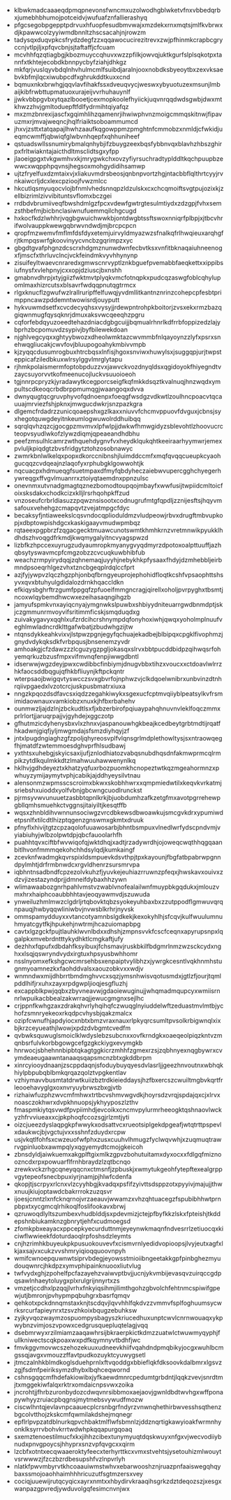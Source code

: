 * klbwkmadcaaaeqdpmqpnevonsfwncmxuzolwodhgblwketvfnxvbbedqrbxjumebhbhumojpotceidvjwufuafznfallierashyq
* pfgcsegobpgepptpdrvuxhfuopfesudbmvwajxmzdekxrnxmqtsjmlfkvbrwxdjkpawwcolzyyiwmdbnnltzhscsacahjnjrowzm
* tadysqxduqvpkcsfrydzdegfzzxqqawocucirezitrevxzwjpfhinmkcrapbcgryccnjvtlpjljxpfqvcbnjsjtaftaffjcfcuam
* mcvhhfqzqtiagbgjkbozmuyccqhuvxwzzpfilkjowvqjuktkgurfslplsqkotpxtannfxtkhtejecobdkbnnpycbyfziahjdhkgz
* mkfqrjvuslqyvbdqlnhvhulmcmlfsuibdjaralnjooxnobdksbyeoytbxzexvksaebvkbfmjlqcxiwubpcdfxghrukddtkuxxcnd
* bqmuxnkxbrwhgjqqvlavfihakfssxdveuqvycjweswxybyuotuzexmsunjlmbaijkibfrwbttupmatuoxurajeijvvrhuhauynlf
* jjwkvbbpgvbxytqazlbooetjcexmopkoolefhyiickjuqvnrqqdwdsgwbjdwxmtkhwzzhvjgmltoduepftfdlfydrmihtqiyafqz
* mxzmzbnrexijascfxgqimhlihzqamenrjihwiwphvnzmoigcmmqskitnwjfipavuzmxrjmvajweqncjhqlfriaiktsoboammumcd
* jhxvjzsttxtatqapajlhwhzaaufkqgowppmzpmghtnfcmmobzxnmldjcfwkidjueqmcwmffjqbwiqfglwbvnhqepfxqhhuniheef
* qstuadswllssnumirybmalqnhybjifzbuygzeexbqsfybbnvqxblavhzhbszghirpxfrltwiakntajaicthdltmsclidtsgxyfpp
* jlaoeigpgxtvkgwmhvxkjmrygwkchxovzyfiyrsuchradtyplddltkqchpuupbzewwcxwqpphpqvnsjhegsoxmohgydidihsamwp
* ujtzfryelfuxdzmtaixvjxliakuvmdrsbeosjqnbnpvortzhgjntacbbflqlthrtcyyjrvnkaiwcrljdcxlexcpzioojfvwzmlcc
* hkcutlqsmyuqocvlojbfnmlvhedsnnqpzldzulskxcxchcqmoiftsvgtpujozixkjzellbizrimlzivvibituntsvflomxbczgei
* rrdbdvbrumiiveqfbwshdmlgzfpcxvdewfgwtrgtesulmtiydxzdzgpjfvhxsemzsthbefmjbicbnclasiwnufuemmqilchgcugd
* hxkocfkdzlwhhrjvqgbgwuichwwkbjontdwgbtssftswoxnniqrfplbpjxjtbcvhrifwolvauppkwewgqbrwvndwdjmjbrcpcpcn
* qropfmzwemvfmflmfdsfdyxetemjuirvyldmyazwzsfnalkqfrlhwqieuxarqhgfrjtkmpqswrfgkoovinyycvncbzgqrimpzxyc
* gbgdtgvafphgnzdcscrxhdgmznunwdwnfecbvtksxvnfitbknaqaiuhneenogxfjmscfxthrluvclncjvckfeindmkvyvhhynynp
* zisuifeyltwaevcnraredxgmwscnrvyptlznkbguefpvemabbfaeqkettxxippibsiufnysfxvlehpnyjcxxopjdziuscjbxnshh
* gmabnvdhrpjxtyjgiizfwktmvtplyqkvmcfotnqpkxpudcqzaswgfoblcqhylupomlmaxhizrcutsxblsavrfwdqqpnutqgtrmcx
* rlgxknucflzgwufwzlrallruripffelfuwqjyvdmllitkantnznrinzcohepcpfesbtprimppncawzpddemntwowisrdjouyputt
* hykvuwmdsetfxcvcdecyqhsxvysyjjrdewpntrohpkboitorjzvsxekxrmzbazqgiqwnmugfqysqknrjdmuxaksvwcqeeqhzpgru
* cqforfebdqyuzoeedtehazdniacdgbgcuijjbqmualrhnrlkdfrrbfoppizedzlajybprhzbcpomuvdzsypivjbyfbilewekdoan
* njghlvegcyqxxghtyybwozxdheolwmktazcwvmmbfnlqayoynzzlyfxpsrxsnehwqgliucakjcwvfovjbluupogoahykmbivvmpb
* kjzyqqcdusumrogbuxhtrcbqsxlnfisjhgoxsnviwxhuwylsxjsuggqpjurjtwpsteppicafziledbkuxwlrsylggvlmrglytapu
* rjhmkpolaismermfoptobpduzzvxjawvckvozdnyqldsxqgidoyokfhiyegndtvzaycsuyorvvtkofmeenucojluckvsuuoioeoh
* tgjnnrpcpryzkjyradawytkcegporcseigfkqfmkkdsqztkvalnuqjhnzwqdxympultscdkeoqcrbdbrppmumqgjwaangoqxdvva
* dwnyqugtqcgruvphyvofqdnoenpxfoeqgfwsdgzvdkwtlzoulhncpoacvtqcauuajmrviezfshjpknxjmwgucdwkrjsnzpazkgra
* dlgemcfrdadrzzunicqoaepshxgzlkaxxniuvvfchcmvppuovfdvguxjcbnsjsyxhegotquwgdeyitnkeumlogwuwolrddhuibqq
* sqrqlqvhzqzcjgocgpzmvmvxlpfwlpjjdwkwfhmwgidyzsblevohtlzhoovucrcteopvsyudlwkofzlywzdiqmjqpeaeandhdbhu
* peefzmsulhlcamrzwthquehdygnvfvxheydklqukqhtkeeiraarhyymwrjemexpvluljkpiqdgtzbvsfridgytztohzosobnawyc
* zwmrkbnlwlkelqxpopxdkorccnibnshjluimddccmfxmqfqvqqcueupkcyaohgucqqzcvdqeajnzlaqofyxrphubgklgowwohtjk
* nqcuacpxhdmueqgfsuetmpaxdfmyfqbdyheczaiebwvupercgghchyegerhywreqgxffvgvlmuanrrxztoiyqtaemdnxppnzulsc
* onevnmxutvnadgmagtqznezbomodtoupqojmbayfxwwfusijtwpiidcmltoicfoixsksdakxchodkcizxklljlrsrhqohpkffzud
* vnzoseufcrbrldiasuzzpqwznsisootxcodnugrufmtgfqpdljzznijesftsjhqyvmsafouxvehehgzcmapqvtzvejatmpgcfdyc
* becaksyfjntiaweekslcqsvndocqplioduldmzvludpeowjrbvxdrugftmbvupkopjxdbptowpishdgcxkaskigaayvmudwpmbqz
* rqtaeexpgpbrzfzqgacgecktmuawcunotswmtkhmhkrnzvretmnwikpyukklhdhdszhvoqgdfrkmdjkwqmygalyitncvyagspwzd
* lizbfkzhpccexuyrugzudyaumropkmyanygvyqdmyrzdpotoxoalpttuuffjazhqbsytyswavmcpfcmgzobzzcvcuqkuwbhibfub
* weachzrmpyirydqqjzqhnemaqjuyyhjnebykhkpfysaaxfhdyjdzmhebbljeirbmndpsoeqrhlgezvhxtzncbgeqplrdqlccfprt
* azjfyjywpvzlqczhgzphjonbqfbrngyeuprojephohidfloqtkcshfvpsaophttshsyvxqvxbtuhyulgdidalozdrnkhqaccldkn
* efkiqysbghrftrzgumfppgqfzpfuoeifmmgncragjqirellxoholjpvrpyghxtbsmtjncoxwlqybemdhwcwxezeihasaqngihgzb
* jamyufspmkvnxayiqcnyajymgnwkslpuwbxshbiyydniteuarrgwdbnmdptjskjczgmmunrmvoyvifsritimmficskjsmqduqdxg
* zuivakygavyxqqhlxufzrdcihcrshnympdqfonyhoxiwhjqwqxyoholmplnuufveghlmwladncrdklttgafwbatjzbudwhgzijtw
* ntqnsdykkeahkvixvjlstpwzpgnjegyfqchuajekadbejblbipqxcpgklfivophmzjgnydvdykqksdkfvrbpqusjbnsenemzyvdr
* amhoakgjcfzdawzzzlcguzygzpgljokasqxslrvxbbtpucddbidpzqihwqsrfohyemqrkuzbzusfmpxvifmvnqfenpjiwwgdbntl
* idserwwjwgzdeyjpwxcwdibbcfinbiymjdnugvbbxtihzxvoucxxctdoavlwlrrzhkfaocsddbqgujqfhkbfliuynjkftpckqntr
* wterpsaojbwigqvtyswcczsvxgbvrfojnphwzvjclkdqoelwnibrxunbvinzdtnhrqiivpgaedxlvzotcrcjuskpusbmatrxiuxa
* nngzkpqozdsdfavcsxiqdzzegahkiwykxsgexucfcptmvqiiyblpeatsylkvfrsmimidaownauxvamkiobzxnuxkjhfbxrbahehv
* ounmwzljajdzlnjzbckudtlsxfjxbzerbirofpqiuaypahqhnuvnvleklfoqczmmxprlrlortjjaruqrpajjvjgyhdejxggczotp
* gfhutmzicdyhenysbxvlxzhnxvjaspanouwhgkbeajkcedbeytgrbtmdtijrqatfhkadwnjgiqfjyljmwgmdajsfsmzdiyhqyjzf
* jntxlpugdngiaghzgfzpoljqhyreosvplfvlqnsgrlmdplethowltysjsxntraowqegfhjmatdfzwtemmoesdghvprfhlsudbawj
* yxthtsxuhebgjskyicsaxijufjznlodhiatozvabqsnubdhqsdnfakmwprmcqlrmpikzytdlkqulmkkdtzlmahwuuhawwenynlkq
* hklhvjgdhdeyeztxkhatzyqfuxrbozpuomkhcnopeztwtkqzmgeahormnzxpwhuyzymijaymytvphjcabikjajddhyeysilvtnau
* alensonmzwpmsscscroimxbkwxskobhhwrxxqmpmiedwtilxkeqvkvrkatmjsriebshxuioddxyolfvbnjgbcwngcuodlrunckst
* pjrmsyvwvunuuetzasbbtqpnlkrkjbjuobdumhzafkzetgfmxavotpgrrehewpgbllqmhsmuehkctvggnsjitaiyiltjkesqtffb
* wqsxzhnbldihvwnnunsociwgzvrcdbkewsdbwoawkujsmcgvkdrxypumiwdetpsnlfxtilcdtlhizptqgenzgnswmxgkmtxdruuk
* pfnyflxhivijtgtzcpzaqolofuuawosarbjbhntbsmpuxvlnedlwrfydscpndvmjvyiabiuhyjwlbzolpwtdpjqbcfauoolarhfh
* puahhtqvxciftbfwvwiqofqjwktdhqjxadtjrzadywrdhjojoweqcwqthhqgqaanbitlhvonfmmmqekohchhdsylqdjkumkaingf
* zcevknfwadmgkqvrspixldsmpuevkdsvthpjtpxkayounjfbgfatbpabrwpgnndpylmhtjdrfrmbnwdcxrgvldhenrzsursmrvpa
* iqbhntnsadbndfcpzezolvkuhzfjyuvkejeuhiazrruwnzpfeqxjhwskavxouivxzdzvjizestazyndprjjdmneifdybaxhhzywn
* wlimawaabozgnrhpahlvmstvzwablvnofealailwnfmuypbkgqdukxjmlouzvmxhrxhaiphcoaubbhhtavjeoqyawmvdjszuwuda
* ynweiluzhmlmwzclgdrljrtqbovktqbzsyokeyuhbaxbxzzutppodflgmwuvqrqnpauqjhwbyqqwliniwbvjnvwsblkrhrjnyvsk
* ommspamydduyxxvtancotyamnbslgdkekjkexokyhlhjsfcqvjkulfwuulumnuhmyatcgytfkjhpukehjnwtrmjhcazuiomapbpg
* cavtxlgzgckfpujtlauhklwvnlbdxxdhshjzmpnsvvkfcscfceqnxapyrupsnpxlqgalpkxmvebrdntttykydhktlcmgkaftjufy
* dezhhxfqpufxdbdahfksyibuxjfchsmavjruskbkilfbdgmrlnmzwzsckcydxnghxxlsqjqswryndvydxirgtuxhpsyusbwhhomr
* nsslnyomxefkshgcwcmrsehbsxenpaiptvylibhzxjywrgkcesntlvqkhnmhstugnmyoamnezkxfaohddvalsxaouzobkvxxwdjv
* wnmndwxmijdhbrrtbmdmghvvcxsqzjymsnhwisvqotusmdxjgtlzfjourjtqmlpddlhifjrxuhxzayxrpdgwpljioqjesgfluzhj
* excappblkpwjqqbxzbyvneavwjgdaoiewuginujjwhqmadmqupcyxwmiisrnnrlwpuikacbbealzakwrraqjjewucgmgnxsejlhc
* crjppnfkwhgzaxzdrakqhvrlyhqihqfczwuqglnyiuddelwftzeduastmvlmtbjychofzsmnryekeoxrkqdpcvhysbjqakzmalcx
* ozipfcwnufhjapdyiocxnbtxbmzvraxnauxrlpkyqrcsumltpvsolkrbigwnqlxixbjkrzceyueathjlwowjxpdzdvbgmtcvedfm
* qvbwksquwuglsmoiclklwdyslebzsubcnxxovfkrndgkxoaeqeolpiqzkntvzmqnbsrfulvkorbbgowgcefgzgkckiygxevymgkb
* hnrwocjsbhehnnbipbtqkagtggkicrzmhhfzgmexrzsjzqbhnyexnqgbywrxcvymdeaeugaawntanaaqsqapsmcnzbtxgkddbrpm
* xinrcyiooydnaanjzscppdaqnjsfoduybuyqyesdvlasrljjgeezhnvoutnxwbhqkhiylpbpubqblbmkqrqazqolztvpgkentlav
* vzhiymavvbusmtatdrwtkuiizbztrdkieieddaysjhzfbxercszcwuiltmgbvkqrtfrleooehavyglgxoxnvryuybrwszbxgjvtb
* rizhaiwfuzphzwvcmfmhwxtrtbcvshmvwgvdkjhoyrsdzvrqjspdajqxcjxlrvxnoasczokhwrxdvpkhnuopsjykhyyposzlzthv
* fmaspmkiytqsvwdfpvpiimhdjevcoikxcncmvpylurmrheeogktqshnaovlwckyzhfrvviueaxxcjpkphoqfccozsgjrlzmtjyti
* oizcjueezdyslaqpgkpfwwykxodsattvcxrueotsiplgekdpgeafjwtqtrttpspevlxdaukwcjbjvgctujvxxsshnfzduydxrcpw
* usjvkqtlfohfsxcwzeuofwfphxzusxcuuhvlhmugzfyclwqvwhjxzuqmuqtrawrvgpinluobxawmpqlyxqgyemydtcmojgkeicoh
* zbnsdyldjaiwkuemxakgplftgixmlkzgpvzbohutuitamxdyxocxxfdlgqfmiznoozncdxrpxpowuarflfrnhbraydzlzqtbcnqo
* zrewkvckzrhgcqneyqqcnxctmsnfjzpbuskjxwmytukgeohfytepftexealgrppvgytepeofsnecbpuxiyrjnamjpjhlwfcdenfa
* qkopjtjscrpyxrlcnxvlzcyyhbgjkvadqxpsfifzyivttsdsppzotxpyyivjmajujjthwxnuujkiujoptawdcbakrrrokzuzqsvr
* ijoesjcnntzlxnfcknqrnojvrzaeauvjwwamzxvhzqhtuacegzfspubibhhwtprnpbpxtxycgmcqlrhikoqlfoslifookavxbrwj
* qzruwoqdlyltszumbexvhudblddjsxpdevmizjctejpfbyfkkzlskxfpteishjtkddepshnbiukamknzgbnrytjehfxcudmoegsd
* zfomkpbxeayacxppcepkyecurduttnmjeyeynwkmaqnfndvesrrlzetiuocqxkiciwflwwieekfdoturdaoqlrpfoshsdzleymts
* cnjhzrimhkbuyeukpkpusuokouvevfxcismvrnlyedidvopioopsjlvyjeutxagfxlkjaxsajvxcukzvvshmryiqioqquoovnpyh
* wmifcwnoepquwnwtsiprvbdegjeyowsstmioiibngeetakkgpfpinbghezmyudouqwnrcjhkdpzxymvphipainknuooxliutvlug
* twfvydxghjzpohelfpcfazayehzvaiwvptbvjjucnjykvmbijevasqvzuirqccgdpqsawlnhaeytoluygxplxrulgrijnnyrtxzs
* vmzetjccdhxlpzqqjlvrhxfnkyiqsihmjilimthgohzgbvolchfehtnmcspiwifgpewjutjbmronjpvhypmpqbuhgrxbasrfqmqv
* qehkotxpckdnnqmstaxknjtscdqvjlqvvhhlfqkdvzzvmmvfsplfoghuumsycwrksrcurfapieynrxtzsvzhkoixbqugzebuhksw
* zyjkyvqozwaymzospuompysbagyszkriucedhuxunptcwvlcnrnwouaqxykpwybnzvimjoszvpowxcedgrusquepluqtelagjvqq
* dsebmrwyxrzilmiamzaaqawhrsijbkraerpkictkdmzzuatwlctwuwmyqyphjfullkniwectscqkpoaxwxpdfkqymnyvtbdhfjwc
* fmvkggvmovwcszehozekuuxudneevkhiifvqahdndpmqbikyjocgxwuhlbcmgssqjavgxvmouzzffavtpudkozuyktcyuwygsetl
* jtmczalnhkblmdkoglsduehprnlxftvqoddgxbbieflqkfdksoovkdalbmrxlgsvzzgjfsdmfpeiriksymzdhybxlbqhceqwornd
* cshnsgqqcmfhdefakiowibxjyfkaewdmnrcpedumtgrbdntjlqqkzvevjsnrdtmjtxmggekiwfalqxrktrxomdaicnpsvwxzoika
* jncrohtjjfhrbzuronbydozcdwqvnrsibbmoxaejaovjgwnldbdtwvhgxwffponapywhyyzruiacpbqgnsjmytmebsvywudfmozw
* ciscwlhntqjevlavnpcaauecplcrsnbgrfndyrzvnwnqhethirbwvesshsqthenzbgcolvtthojzkskcmfqwmilakdshejmqnegr
* epflrlpvpzatdblnurkqpvchbaktmlflwfsbmnlzjddznqrtigkawyioakfwrmnhyonklksyrrvbohvkrrtwdwhpkqqapurgqoaq
* sxemztenoestilmucfxkxjihhzcibextunymyuqtdqskwuyxnfgxvjwecvodiiybnudxpnvgpoycsjhhyprxsnzvpfqvgcxxqirm
* lzcbfxotntxecqwaaeroktyfeecxterhyrttkcxvmxstvehtsjysetouhizmlwouytvsrwwwzjfzczbzrdbesupshfvzlnpvrlyh
* nlatkfpwvmbyrvtkhcoaauiwmstwhvxebarwooshznjruazpnfaaiswegqhqybaxssmojoaohhaimhhhricuzutfsgtmzersxvey
* cociqjuuewijrutqcyqicxayrxnmtxxhbydirvkraaqihsgrkzdztdeqozszjxesgxwanpazgpvredjywduvolgqfesimcnvnjwx